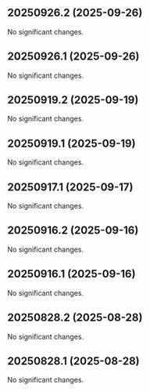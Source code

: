 ## 20250926.2 (2025-09-26)

No significant changes.


## 20250926.1 (2025-09-26)

No significant changes.


## 20250919.2 (2025-09-19)

No significant changes.


## 20250919.1 (2025-09-19)

No significant changes.


## 20250917.1 (2025-09-17)

No significant changes.


## 20250916.2 (2025-09-16)

No significant changes.


## 20250916.1 (2025-09-16)

No significant changes.


## 20250828.2 (2025-08-28)

No significant changes.


## 20250828.1 (2025-08-28)

No significant changes.
